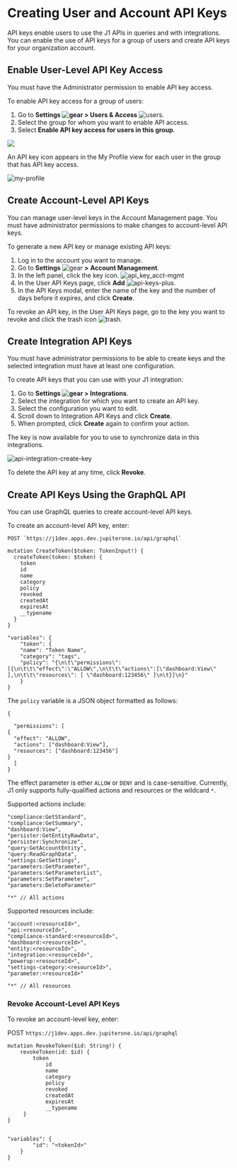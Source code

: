 # Creating User and Account API Keys 

API keys enable users to use the J1 APIs in queries and with integrations. You can enable the use of API keys for a group of users and create API keys for your organization account.

## Enable User-Level API Key Access

You must have the Administrator permission to enable API key access.

To enable API key access for a group of users:

1. Go to **Settings ![gear](../assets/icons/gear.png) > Users & Access** ![users](../assets/icons/users.png).
2. Select the group for whom you want to enable API access.
3. Select **Enable API key access for users in this group**.

![](../assets/api-key-access-group-enable.png)

An API key icon appears in the My Profile view for each user in the group that has API key access.

![my-profile](../assets/my-profile-key.png)

## Create Account-Level API Keys

You can manage user-level keys in the Account Management page. You must have administrator permissions  to make changes to account-level API keys.

To generate a new API key or manage existing API keys:

1. Log in to the account you want to manage.
2. Go to **Settings** ![gear](../assets/icons/gear.png)  **>** **Account Management**.
3. In the left panel, click the key icon.
   ![api_key_acct-mgmt](../assets/api_key_acct-mgmt.png) 
4. In the User API Keys page, click **Add** ![api-keys-plus](../assets/icons/api-keys-plus.png).
5. In the API Keys modal, enter the name of the key and the number of days before it expires, and click **Create**.

To revoke an API key, in the User API Keys page, go to the key you want to revoke and click the trash icon ![trash](../assets/icons/trash.png).

## Create Integration API Keys

You must have administrator permissions to be able to create keys and the selected integration must have at least one configuration.

To create API keys that you can use with your J1 integration:

1. Go to **Settings ![gear](../assets/icons/gear.png) > Integrations**.
2. Select the integration for which you want to create an API key.
3. Select the configuration you want to edit.
4. Scroll down to Integration API Keys and click **Create**.  
5. When prompted, click **Create** again to confirm your action.

The key is now available for you to use to synchronize data in this integrations.

![api-integration-create-key](../assets/api-integration-create-key.png)

To delete the API key at any time, click **Revoke**.



## Create API Keys Using the GraphQL API

You can use GraphQL queries to create account-level API keys.

To create an account-level API key, enter:

```j1ql
POST `https://j1dev.apps.dev.jupiterone.io/api/graphql`
```

~~~
mutation CreateToken($token: TokenInput!) {
  createToken(token: $token) {
    token
    id
    name
    category
    policy
    revoked
    createdAt
    expiresAt
    __typename
  }
}
~~~


    "variables": {
       	"token": {
        "name": "Token Name",
        "category": "tags",
        "policy": "{\n\t\"permissions\": [{\n\t\t\"effect\":\"ALLOW\",\n\t\t\"actions\":[\"dashboard:View\" ],\n\t\t\"resources\": [ \"dashboard:123456\" ]\n\t}]\n}"
    	}
    }

The `policy` variable is a JSON object formatted as follows:

    {

      "permissions": [
    {
      "effect": "ALLOW",
      "actions": ["dashboard:View"],
      "resources": ["dashboard:123456"]
    }
      ]
    }

The effect parameter is ether `ALLOW` or `DENY` and is case-sensitive. Currently, J1 only supports fully-qualified actions and resources or the wildcard `*`.

Supported actions include:

```
"compliance:GetStandard",
"compliance:GetSummary",
"dashboard:View",
"persister:GetEntityRawData",
"persister:Synchronize",
"query:GetAccountEntity",
"query:ReadGraphData",
"settings:GetSettings",
"parameters:GetParameter",
"parameters:GetParameterList",
"parameters:SetParameter",
"parameters:DeleteParameter"

"*" // All actions
```

Supported resources include:

```
"account:<resourceId>",
"api:<resourceId>",
"compliance-standard:<resourceId>",
"dashboard:<resourceId>",
"entity:<resourceId>",
"integration:<resourceId>",
"powerup:<resourceId>",
"settings-category:<resourceId>",
"parameter:<resourceId>"

"*" // All resources
```

### Revoke Account-Level API Keys

To revoke an account-level key, enter:

 POST `https://j1dev.apps.dev.jupiterone.io/api/graphql`

    mutation RevokeToken($id: String!) {
    	revokeToken(id: $id) {
    		token
           		id
            	name
            	category
            	policy
            	revoked
            	createdAt
            	expiresAt
            	__typename
         }
    }


    "variables": {
    		"id": "<tokenId>"
    	}
    }
